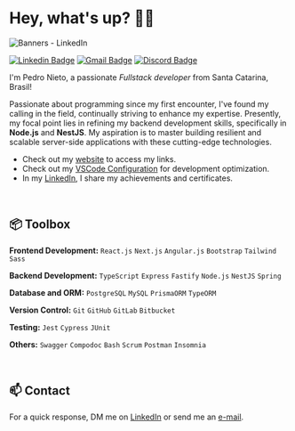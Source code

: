 # Hey, what's up? 👋🏻
![Banners - LinkedIn](https://github.com/user-attachments/assets/662f7ee0-c00d-41d7-b627-ceb8878f6071)


[![Linkedin Badge](https://img.shields.io/badge/-LinkedIn-4773BC?style=flat-square&logo=Linkedin&logoColor=white&link=https://www.linkedin.com/in/pedroo-nietoo/)](https://www.linkedin.com/in/pedroo-nietoo/)
[![Gmail Badge](https://img.shields.io/badge/-pedronieto.2005@gmail.com-4773BC?style=flat-square&logo=Gmail&logoColor=white&link=mailto:pedronieto.2005@gmail.com)](mailto:pedronieto.2005@gmail.com)
[![Discord Badge](https://img.shields.io/badge/-Discord-4773BC?style=flat-square&logo=Discord&logoColor=white&link=https://discordapp.com/channels/@me/705496526289371208)](https://discordapp.com/channels/@me/705496526289371208)

I'm Pedro Nieto, a passionate _Fullstack developer_ from Santa Catarina, <img src="https://hatscripts.github.io/circle-flags/flags/br.svg" width="14"> Brasil!

Passionate about programming since my first encounter, I've found my calling in the field, continually striving to enhance my expertise. Presently, my focal point lies in refining my backend development skills, specifically in **Node.js** and **NestJS**. My aspiration is to master building resilient and scalable server-side applications with these cutting-edge technologies.

- Check out my [website](https://devtree-pedro-nieto.vercel.app/) to access my links.
- Check out my [VSCode Configuration](https://gist.github.com/Pedroo-Nietoo/a20bf9b1ee512aeb97421f3bd5b7eb29) for development optimization.
- In my [LinkedIn](https://www.linkedin.com/in/pedroo-nietoo/), I share my achievements and certificates.

</br>
 
## 📦 Toolbox

**Frontend Development:** `React.js` `Next.js` `Angular.js` `Bootstrap` `Tailwind` `Sass` 

**Backend Development:** `TypeScript` `Express` `Fastify` `Node.js` `NestJS` `Spring`

**Database and ORM:** `PostgreSQL` `MySQL` `PrismaORM` `TypeORM`
 
**Version Control:** `Git` `GitHub` `GitLab` `Bitbucket`

**Testing:** `Jest` `Cypress` `JUnit`

**Others:** `Swagger` `Compodoc` `Bash` `Scrum` `Postman` `Insomnia`
 
</br>

## 📫 Contact

 For a quick response, DM me on [LinkedIn](https://www.linkedin.com/in/pedroo-nietoo/) or send me an [e-mail](mailto:pedronieto.2005@gmail.com).
